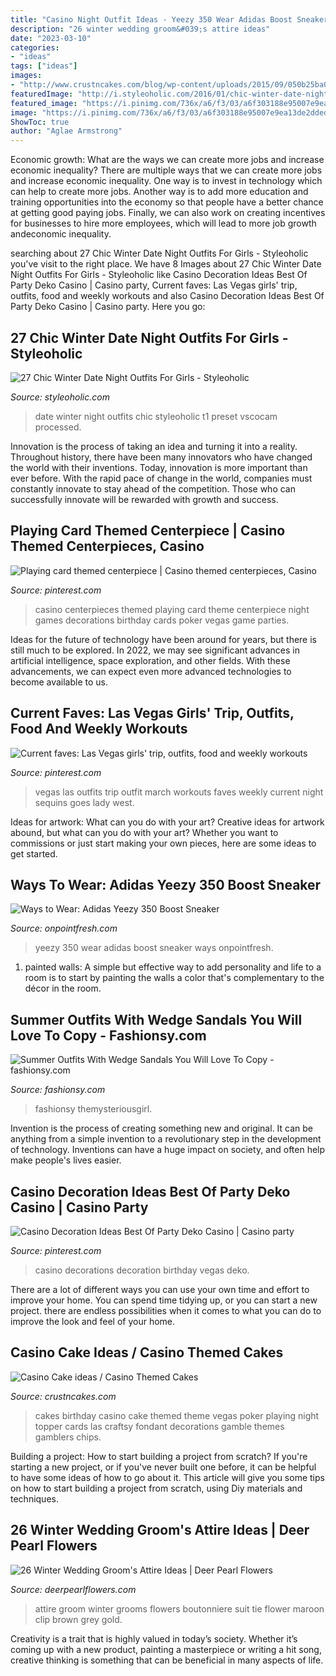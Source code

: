 ```yaml
---
title: "Casino Night Outfit Ideas - Yeezy 350 Wear Adidas Boost Sneaker Ways Onpointfresh"
description: "26 winter wedding groom&#039;s attire ideas"
date: "2023-03-10"
categories:
- "ideas"
tags: ["ideas"]
images:
- "http://www.crustncakes.com/blog/wp-content/uploads/2015/09/050b25ba0de11576a8ce1901f0b328b8.jpg"
featuredImage: "http://i.styleoholic.com/2016/01/chic-winter-date-night-outfits-for-girls-14.jpg"
featured_image: "https://i.pinimg.com/736x/a6/f3/03/a6f303188e95007e9ea13de2dded68eb.jpg"
image: "https://i.pinimg.com/736x/a6/f3/03/a6f303188e95007e9ea13de2dded68eb.jpg"
ShowToc: true
author: "Aglae Armstrong"
---
```



Economic growth: What are the ways we can create more jobs and increase economic inequality?
There are multiple ways that we can create more jobs and increase economic inequality. One way is to invest in technology which can help to create more jobs. Another way is to add more education and training opportunities into the economy so that people have a better chance at getting good paying jobs. Finally, we can also work on creating incentives for businesses to hire more employees, which will lead to more job growth andeconomic inequality.

	

		
searching about 27 Chic Winter Date Night Outfits For Girls - Styleoholic you've visit to the right place. We have 8 Images about 27 Chic Winter Date Night Outfits For Girls - Styleoholic like Casino Decoration Ideas Best Of Party Deko Casino | Casino party, Current faves: Las Vegas girls&#039; trip, outfits, food and weekly workouts and also Casino Decoration Ideas Best Of Party Deko Casino | Casino party. Here you go:
		
    
## 27 Chic Winter Date Night Outfits For Girls - Styleoholic

<img loading=lazy src="http://i.styleoholic.com/2016/01/chic-winter-date-night-outfits-for-girls-14.jpg" onerror="this.onerror=null;this.src='https://tse1.mm.bing.net/th?id=OIP.DQ7ErT1wsZ29q0q1NWK2hgHaLH&amp;pid=15.1';" alt="27 Chic Winter Date Night Outfits For Girls - Styleoholic">

_Source: styleoholic.com_

>date winter night outfits chic styleoholic t1 preset vscocam processed. 

	

Innovation is the process of taking an idea and turning it into a reality. Throughout history, there have been many innovators who have changed the world with their inventions. Today, innovation is more important than ever before. With the rapid pace of change in the world, companies must constantly innovate to stay ahead of the competition. Those who can successfully innovate will be rewarded with growth and success.

    
## Playing Card Themed Centerpiece | Casino Themed Centerpieces, Casino

<img loading=lazy src="https://i.pinimg.com/736x/53/16/90/53169040ae50c404ac508ec5c89c8ef2--casino-theme-casino-party.jpg" onerror="this.onerror=null;this.src='https://tse1.mm.bing.net/th?id=OIP.pA2m1InFGRFB_nXzKFV7fgHaJ4&amp;pid=15.1';" alt="Playing card themed centerpiece | Casino themed centerpieces, Casino">

_Source: pinterest.com_

>casino centerpieces themed playing card theme centerpiece night games decorations birthday cards poker vegas game parties. 

	

Ideas for the future of technology have been around for years, but there is still much to be explored. In 2022, we may see significant advances in artificial intelligence, space exploration, and other fields. With these advancements, we can expect even more advanced technologies to become available to us.

    
## Current Faves: Las Vegas Girls&#039; Trip, Outfits, Food And Weekly Workouts

<img loading=lazy src="https://i.pinimg.com/736x/a6/f3/03/a6f303188e95007e9ea13de2dded68eb.jpg" onerror="this.onerror=null;this.src='https://tse1.mm.bing.net/th?id=OIP.mUukvMNa3j-KPFTTblKC3QHaJ3&amp;pid=15.1';" alt="Current faves: Las Vegas girls&#039; trip, outfits, food and weekly workouts">

_Source: pinterest.com_

>vegas las outfits trip outfit march workouts faves weekly current night sequins goes lady west. 

	

Ideas for artwork: What can you do with your art?
Creative ideas for artwork abound, but what can you do with your art? Whether you want to commissions or just start making your own pieces, here are some ideas to get started.

    
## Ways To Wear: Adidas Yeezy 350 Boost Sneaker

<img loading=lazy src="http://onpointfresh.com/wp-content/uploads/2016/03/CeAicA-WIAAWa22.jpg" onerror="this.onerror=null;this.src='https://tse2.mm.bing.net/th?id=OIP.yfU8QHlhpqqSI8FfjfZj5wHaHa&amp;pid=15.1';" alt="Ways to Wear: Adidas Yeezy 350 Boost Sneaker">

_Source: onpointfresh.com_

>yeezy 350 wear adidas boost sneaker ways onpointfresh. 

	

1. painted walls: A simple but effective way to add personality and life to a room is to start by painting the walls a color that's complementary to the décor in the room.

    
## Summer Outfits With Wedge Sandals You Will Love To Copy - Fashionsy.com

<img loading=lazy src="http://fashionsy.com/wp-content/uploads/2016/06/blue-dress-1.jpg" onerror="this.onerror=null;this.src='https://tse2.mm.bing.net/th?id=OIP.pEaXBJ13kz0KkcdIlQNJ1gHaLH&amp;pid=15.1';" alt="Summer Outfits With Wedge Sandals You Will Love To Copy - fashionsy.com">

_Source: fashionsy.com_

>fashionsy themysteriousgirl. 

	

Invention is the process of creating something new and original. It can be anything from a simple invention to a revolutionary step in the development of technology. Inventions can have a huge impact on society, and often help make people's lives easier.

    
## Casino Decoration Ideas Best Of Party Deko Casino | Casino Party

<img loading=lazy src="https://i.pinimg.com/736x/46/1d/36/461d36c22a46fb6a74ccd7c24c09ae5c.jpg" onerror="this.onerror=null;this.src='https://tse3.mm.bing.net/th?id=OIP.DIveB8kSE5sLjOZoBPFDIwHaL5&amp;pid=15.1';" alt="Casino Decoration Ideas Best Of Party Deko Casino | Casino party">

_Source: pinterest.com_

>casino decorations decoration birthday vegas deko. 

	

There are a lot of different ways you can use your own time and effort to improve your home. You can spend time tidying up, or you can start a new project. there are endless possibilities when it comes to what you can do to improve the look and feel of your home.

    
## Casino Cake Ideas / Casino Themed Cakes

<img loading=lazy src="http://www.crustncakes.com/blog/wp-content/uploads/2015/09/050b25ba0de11576a8ce1901f0b328b8.jpg" onerror="this.onerror=null;this.src='https://tse3.mm.bing.net/th?id=OIP.OW8AQAmj102kGMPq175hfAHaJ3&amp;pid=15.1';" alt="Casino Cake ideas / Casino Themed Cakes">

_Source: crustncakes.com_

>cakes birthday casino cake themed theme vegas poker playing night topper cards las craftsy fondant decorations gamble themes gamblers chips. 

	

Building a project: How to start building a project from scratch?
If you're starting a new project, or if you've never built one before, it can be helpful to have some ideas of how to go about it. This article will give you some tips on how to start building a project from scratch, using Diy materials and techniques.

    
## 26 Winter Wedding Groom&#039;s Attire Ideas | Deer Pearl Flowers

<img loading=lazy src="http://www.deerpearlflowers.com/wp-content/uploads/2015/09/Winter-Wedding-Grooms-Attire-Ideas-17.jpg" onerror="this.onerror=null;this.src='https://tse4.mm.bing.net/th?id=OIP.cDk3DJ8awQLhSllt-aq0EwHaLF&amp;pid=15.1';" alt="26 Winter Wedding Groom&#039;s Attire Ideas | Deer Pearl Flowers">

_Source: deerpearlflowers.com_

>attire groom winter grooms flowers boutonniere suit tie flower maroon clip brown grey gold. 

	

Creativity is a trait that is highly valued in today’s society. Whether it’s coming up with a new product, painting a masterpiece or writing a hit song, creative thinking is something that can be beneficial in many aspects of life.

